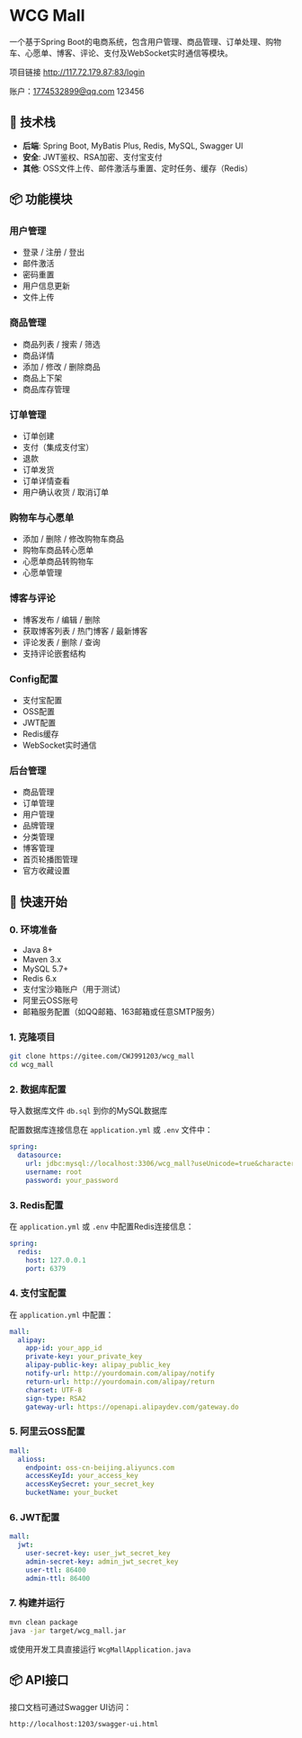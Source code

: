 

# WCG Mall

一个基于Spring Boot的电商系统，包含用户管理、商品管理、订单处理、购物车、心愿单、博客、评论、支付及WebSocket实时通信等模块。

项目链接  http://117.72.179.87:83/login

账户：1774532899@qq.com  123456  

## 🧰 技术栈

- **后端**: Spring Boot, MyBatis Plus, Redis, MySQL, Swagger UI
- **安全**: JWT鉴权、RSA加密、支付宝支付
- **其他**: OSS文件上传、邮件激活与重置、定时任务、缓存（Redis）

## 📦 功能模块

### 用户管理
- 登录 / 注册 / 登出
- 邮件激活
- 密码重置
- 用户信息更新
- 文件上传

### 商品管理
- 商品列表 / 搜索 / 筛选
- 商品详情
- 添加 / 修改 / 删除商品
- 商品上下架
- 商品库存管理

### 订单管理
- 订单创建
- 支付（集成支付宝）
- 退款
- 订单发货
- 订单详情查看
- 用户确认收货 / 取消订单

### 购物车与心愿单
- 添加 / 删除 / 修改购物车商品
- 购物车商品转心愿单
- 心愿单商品转购物车
- 心愿单管理

### 博客与评论
- 博客发布 / 编辑 / 删除
- 获取博客列表 / 热门博客 / 最新博客
- 评论发表 / 删除 / 查询
- 支持评论嵌套结构

### Config配置
- 支付宝配置
- OSS配置
- JWT配置
- Redis缓存
- WebSocket实时通信

### 后台管理
- 商品管理
- 订单管理
- 用户管理
- 品牌管理
- 分类管理
- 博客管理
- 首页轮播图管理
- 官方收藏设置

## 🚀 快速开始

### 0. 环境准备

- Java 8+
- Maven 3.x
- MySQL 5.7+
- Redis 6.x
- 支付宝沙箱账户（用于测试）
- 阿里云OSS账号
- 邮箱服务配置（如QQ邮箱、163邮箱或任意SMTP服务）

### 1. 克隆项目

```bash
git clone https://gitee.com/CWJ991203/wcg_mall
cd wcg_mall
```

### 2. 数据库配置

导入数据库文件 `db.sql` 到你的MySQL数据库

配置数据库连接信息在 `application.yml` 或 `.env` 文件中：

```yaml
spring:
  datasource:
    url: jdbc:mysql://localhost:3306/wcg_mall?useUnicode=true&characterEncoding=UTF-8&serverTimezone=Asia/Shanghai
    username: root
    password: your_password
```

### 3. Redis配置

在 `application.yml` 或 `.env` 中配置Redis连接信息：

```yaml
spring:
  redis:
    host: 127.0.0.1
    port: 6379
```

### 4. 支付宝配置

在 `application.yml` 中配置：

```yaml
mall:
  alipay:
    app-id: your_app_id
    private-key: your_private_key
    alipay-public-key: alipay_public_key
    notify-url: http://yourdomain.com/alipay/notify
    return-url: http://yourdomain.com/alipay/return
    charset: UTF-8
    sign-type: RSA2
    gateway-url: https://openapi.alipaydev.com/gateway.do
```

### 5. 阿里云OSS配置

```yaml
mall:
  alioss:
    endpoint: oss-cn-beijing.aliyuncs.com
    accessKeyId: your_access_key
    accessKeySecret: your_secret_key
    bucketName: your_bucket
```

### 6. JWT配置

```yaml
mall:
  jwt:
    user-secret-key: user_jwt_secret_key
    admin-secret-key: admin_jwt_secret_key
    user-ttl: 86400
    admin-ttl: 86400
```

### 7. 构建并运行

```bash
mvn clean package
java -jar target/wcg_mall.jar
```

或使用开发工具直接运行 `WcgMallApplication.java`

## 📦 API接口

接口文档可通过Swagger UI访问：

```
http://localhost:1203/swagger-ui.html
```
